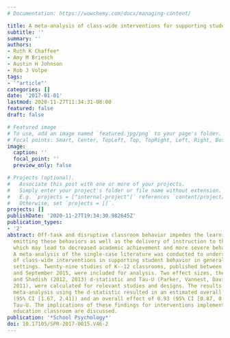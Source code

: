 ```yaml
---
# Documentation: https://wowchemy.com/docs/managing-content/

title: A meta-analysis of class-wide interventions for supporting student behavior
subtitle: ''
summary: ''
authors:
- Ruth K Chaffee*
- Amy M Briesch
- Austin H Johnson
- Rob J Volpe
tags:
- '"article"'
categories: []
date: '2017-01-01'
lastmod: 2020-11-27T11:34:31-08:00
featured: false
draft: false

# Featured image
# To use, add an image named `featured.jpg/png` to your page's folder.
# Focal points: Smart, Center, TopLeft, Top, TopRight, Left, Right, BottomLeft, Bottom, BottomRight.
image:
  caption: ''
  focal_point: ''
  preview_only: false

# Projects (optional).
#   Associate this post with one or more of your projects.
#   Simply enter your project's folder or file name without extension.
#   E.g. `projects = ["internal-project"]` references `content/project/deep-learning/index.md`.
#   Otherwise, set `projects = []`.
projects: []
publishDate: '2020-11-27T19:34:30.982645Z'
publication_types:
- '2'
abstract: Off-task and disruptive classroom behavior impedes the learning of the children
  emitting these behaviors as well as the delivery of instruction to the entire class,
  which may lead to decreased academic achievement and more severe behavior problems.
  A meta-analysis of the single-case literature was conducted to understand the effectiveness
  of class-wide interventions in supporting student behavior in general education
  settings. Twenty-nine studies of K--12 classrooms, published between January 1969
  and September 2015, were included for analysis. Two effect sizes, the Hedges, Pustejovsky,
  and Shadish (2012, 2013) d-statistic and Tau-U (Parker, Vannest, Davis, & Sauber,
  2011), were calculated for relevant studies and designs. The results of a random-effects
  meta-analysis using the d-statistic resulted in an estimated overall effect of 2.04
  (95% CI [1.67, 2.41]) and an overall effect of 0.93 (95% CI [0.87, 0.99]) using
  Tau-U. The implications of these findings for interventions implemented in the general
  education classroom are discussed.
publication: '*School Psychology*'
doi: 10.17105/SPR-2017-0015.V46-2
---
```

